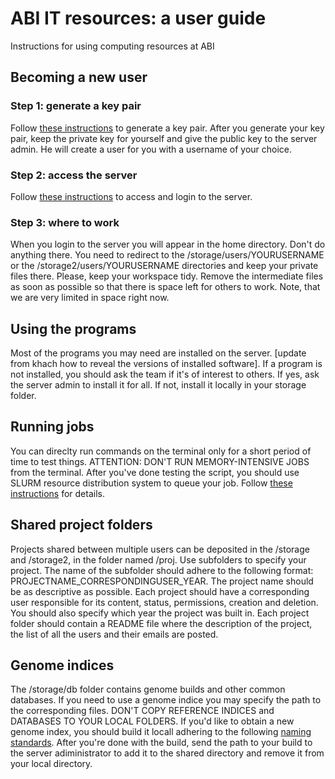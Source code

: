 # ABI IT resources: a user guide
Instructions for using computing resources at ABI

## Becoming a new user

### Step 1: generate a key pair

Follow [these instructions](https://github.com/abi-am/it-resources/blob/main/access-to-server/generating_key_pair.md) to generate a key pair. After you generate your key pair, keep the private key for yourself and give the public key to the server admin. He will create a user for you with a username of your choice.

### Step 2: access the server

Follow [these instructions](https://github.com/abi-am/it-resources/blob/main/access-to-server/) to access and login to the server. 

### Step 3: where to work

When you login to the server you will appear in the home directory. Don't do anything there. You need to redirect to the /storage/users/YOURUSERNAME or the /storage2/users/YOURUSERNAME directories and keep your private files there. Please, keep your workspace tidy. Remove the intermediate files as soon as possible so that there is space left for others to work. Note, that we are very limited in space right now. 

## Using the programs

Most of the programs you may need are installed on the server. [update from khach how to reveal the versions of installed software]. If a program is not installed, you should ask the team if it's of interest to others. If yes, ask the server admin to install it for all. If not, install it locally in your storage folder. 

## Running jobs
You can direclty run commands on the terminal only for a short period of time to test things. ATTENTION: DON'T RUN MEMORY-INTENSIVE JOBS from the terminal. After you've done testing the script, you should use SLURM resource distribution system to queue your job. Follow [these instructions](https://github.com/abi-am/it-resources/blob/main/using-the-server/slurm-instructions.md) for details.

## Shared project folders
Projects shared between multiple users can be deposited in the /storage and /storage2, in the folder named /proj. Use subfolders to specify your project. The name of the subfolder should adhere to the following format: PROJECTNAME_CORRESPONDINGUSER_YEAR. The project name should be as descriptive as possible. Each project should have a corresponding user responsible for its content, status, permissions, creation and deletion. You should also specify which year the project was built in. Each project folder should contain a README file where the description of the project, the list of all the users and their emails are posted. 

## Genome indices

The /storage/db folder contains genome builds and other common databases. If you need to use a genome indice you may specify the path to the corresponding files. DON'T COPY REFERENCE INDICES and DATABASES TO YOUR LOCAL FOLDERS. If you'd like to obtain a new genome index, you should build it locall adhering to the following [naming standards](https://github.com/abi-am/it-resources/blob/main/sop/genome_indices.md). After you're done with the build, send the path to your build to the server adiministrator to add it to the shared directory and remove it from your local directory. 

